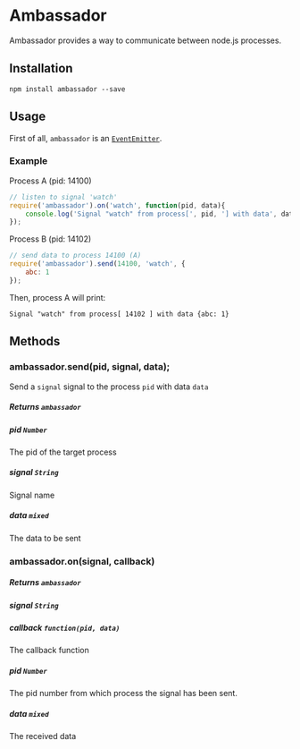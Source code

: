 # Ambassador

Ambassador provides a way to communicate between node.js processes.

## Installation

	npm install ambassador --save
	
## Usage

First of all, `ambassador` is an [`EventEmitter`](http://nodejs.org/api/events.html#events_class_events_eventemitter).

### Example

Process A (pid: 14100)

```js
// listen to signal 'watch'
require('ambassador').on('watch', function(pid, data){
	console.log('Signal "watch" from process[', pid, '] with data', data);
});
```

Process B (pid: 14102)

```js
// send data to process 14100 (A)
require('ambassador').send(14100, 'watch', {
	abc: 1
});
```

Then, process A will print:

	Signal "watch" from process[ 14102 ] with data {abc: 1}
	

## Methods

### ambassador.send(pid, signal, data);

Send a `signal` signal to the process `pid` with data `data`

##### Returns `ambassador`

##### pid `Number`

The pid of the target process

##### signal `String`

Signal name

##### data `mixed`

The data to be sent


### ambassador.on(signal, callback)

##### Returns `ambassador`

##### signal `String`

##### callback `function(pid, data)`

The callback function

##### pid `Number`

The pid number from which process the signal has been sent.

##### data `mixed`

The received data
 